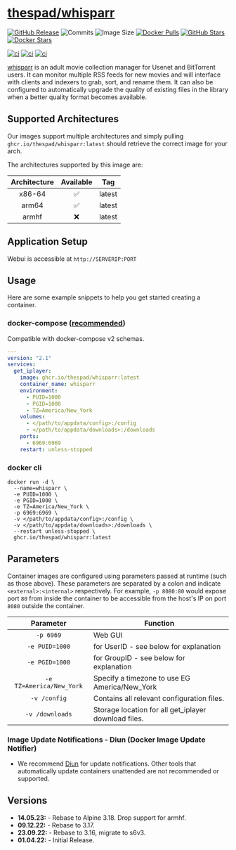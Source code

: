# [thespad/whisparr](https://github.com/thespad/docker-whisparr)

[![GitHub Release](https://img.shields.io/github/release/thespad/docker-whisparr.svg?color=26689A&labelColor=555555&logoColor=ffffff&style=for-the-badge&logo=github&include_prereleases)](https://github.com/thespad/docker-whisparr/releases)
![Commits](https://img.shields.io/github/commits-since/thespad/docker-whisparr/latest?color=26689A&include_prereleases&logo=github&style=for-the-badge)
![Image Size](https://img.shields.io/docker/image-size/thespad/whisparr/latest?color=26689A&labelColor=555555&logoColor=ffffff&style=for-the-badge&label=Size)
[![Docker Pulls](https://img.shields.io/docker/pulls/thespad/whisparr.svg?color=26689A&labelColor=555555&logoColor=ffffff&style=for-the-badge&label=pulls&logo=docker)](https://hub.docker.com/r/thespad/whisparr)
[![GitHub Stars](https://img.shields.io/github/stars/thespad/docker-whisparr.svg?color=26689A&labelColor=555555&logoColor=ffffff&style=for-the-badge&logo=github)](https://github.com/thespad/docker-whisparr)
[![Docker Stars](https://img.shields.io/docker/stars/thespad/whisparr.svg?color=26689A&labelColor=555555&logoColor=ffffff&style=for-the-badge&label=stars&logo=docker)](https://hub.docker.com/r/thespad/whisparr)

[![ci](https://img.shields.io/github/actions/workflow/status/thespad/docker-whisparr/call-check-and-release.yml?branch=nightly&labelColor=555555&logoColor=ffffff&style=for-the-badge&logo=github&label=Check%20For%20Upstream%20Updates)](https://github.com/thespad/docker-whisparr/actions/workflows/call-check-and-release.yml)
[![ci](https://img.shields.io/github/actions/workflow/status/thespad/docker-whisparr/call-baseimage-update.yml?branch=nightly&labelColor=555555&logoColor=ffffff&style=for-the-badge&logo=github&label=Check%20For%20Baseimage%20Updates)](https://github.com/thespad/docker-whisparr/actions/workflows/call-baseimage-update.yml)
[![ci](https://img.shields.io/github/actions/workflow/status/thespad/docker-whisparr/call-build-image.yml?labelColor=555555&logoColor=ffffff&style=for-the-badge&logo=github&label=Build%20Image)](https://github.com/thespad/docker-whisparr/actions/workflows/call-build-image.yml)

[whisparr](https://github.com/whisparr/whisparr) is an adult movie collection manager for Usenet and BitTorrent users. It can monitor multiple RSS feeds for new movies and will interface with clients and indexers to grab, sort, and rename them. It can also be configured to automatically upgrade the quality of existing files in the library when a better quality format becomes available.

## Supported Architectures

Our images support multiple architectures and simply pulling `ghcr.io/thespad/whisparr:latest` should retrieve the correct image for your arch.

The architectures supported by this image are:

| Architecture | Available | Tag |
| :----: | :----: | ---- |
| x86-64 | ✅ | latest |
| arm64 | ✅ | latest |
| armhf | ❌ | latest |

## Application Setup

Webui is accessible at `http://SERVERIP:PORT`

## Usage

Here are some example snippets to help you get started creating a container.

### docker-compose ([recommended](https://docs.linuxserver.io/general/docker-compose))

Compatible with docker-compose v2 schemas.

```yaml
---
version: "2.1"
services:
  get_iplayer:
    image: ghcr.io/thespad/whisparr:latest
    container_name: whisparr
    environment:
      - PUID=1000
      - PGID=1000
      - TZ=America/New_York
    volumes:
      - </path/to/appdata/config>:/config
      - </path/to/appdata/downloads>:/downloads
    ports:
      - 6969:6969
    restart: unless-stopped
```

### docker cli

```shell
docker run -d \
  --name=whisparr \
  -e PUID=1000 \
  -e PGID=1000 \
  -e TZ=America/New_York \
  -p 6969:6969 \
  -v </path/to/appdata/config>:/config \
  -v </path/to/appdata/downloads>:/downloads \
  --restart unless-stopped \
  ghcr.io/thespad/whisparr:latest
```

## Parameters

Container images are configured using parameters passed at runtime (such as those above). These parameters are separated by a colon and indicate `<external>:<internal>` respectively. For example, `-p 8080:80` would expose port `80` from inside the container to be accessible from the host's IP on port `8080` outside the container.

| Parameter | Function |
| :----: | --- |
| `-p 6969` | Web GUI |
| `-e PUID=1000` | for UserID - see below for explanation |
| `-e PGID=1000` | for GroupID - see below for explanation |
| `-e TZ=America/New_York` | Specify a timezone to use EG America/New_York |
| `-v /config` | Contains all relevant configuration files. |
| `-v /downloads` | Storage location for all get_iplayer download files. |

### Image Update Notifications - Diun (Docker Image Update Notifier)

* We recommend [Diun](https://crazymax.dev/diun/) for update notifications. Other tools that automatically update containers unattended are not recommended or supported.

## Versions

* **14.05.23:** - Rebase to Alpine 3.18. Drop support for armhf.
* **09.12.22:** - Rebase to 3.17.
* **23.09.22:** - Rebase to 3.16, migrate to s6v3.
* **01.04.22:** - Initial Release.
